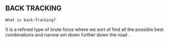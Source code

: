 ## BACK TRACKING

`What is back-Tracking?`

It is a refined type of brute force where we sort of find all the possible best combinations and narrow em down further down the road .
